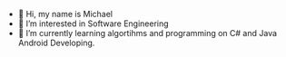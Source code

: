 - 👋 Hi, my name is Michael
- 👀 I’m interested in Software Engineering
- 🌱 I’m currently learning algortihms and programming on C# and Java Android Developing.
